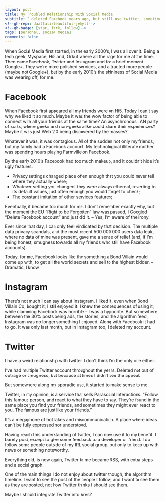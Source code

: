 ```yaml
---
layout: post
title: My Troubled Relationship With Social Media
subtitle: I deleted Facebook years ago, but still use twitter, sometimes…
<!--gh-repo: daattali/beautiful-jekyll-->
<!--gh-badge: [star, fork, follow]-->
tags: [personal, social media]
comments: false
---
```


When Social Media first started, in the early 2000’s, I was all over it. Being a tech geek, Myspace, Hi5 and, Orkut where all the rage for me at the time. Then came Facebook, Twitter and Instagram and for a brief moment Google+. They we’re more polished services, and attracted more people (maybe not Google+), but by the early 2010’s the shininess of Social Media was wearing off, for me.

# Facebook

When Facebook first appeared all my friends were on Hi5. Today I can’t say why we liked it so much. Maybe it was the wow factor of being able to connect with all your friends at the same time? An asynchronous LAN party of sorts, where geeks and non-geeks alike could share their experiences? Maybe it was just Web 2.0 being discovered by the masses?

Whatever it was, it was contagious. All of the sudden not only my friends, but my family had a Facebook account. My technological illiterate mother was spending hours playing Farmville on Facebook.

By the early 2010’s Facebook had too much makeup, and it couldn’t hide it’s ugly features.

- Privacy settings changed place often enough that you could never tell where they actually where;
- Whatever setting you changed, they were always ethereal, reverting to its default values, just often enough you would forget to check;
- The constant imitation of other services features;

Eventually, it became too much for me. I don’t remember exactly why, but the moment the EU “Right to be Forgotten” law was passed, I Googled “Delete Facebook account” and just did it. – Yes, I’m aware of the irony.

Ever since that day, I can only feel vindicated by that decision. The multiple data privacy scandals, and the most recent 500 000 000 users data leak, where no data of mine was present, gave me a sense of relief (and, if I’m being honest, smugness towards all my friends who still have Facebook accounts).

Today, for me, Facebook looks like the something a Bond Villain would come up with, to get all the world secrets and sell to the highest bidder. – Dramatic, I know

# Instagram

There’s not much I can say about Instagram. I liked it, even when Bond Villain Co, bought it, I still enjoyed it. I knew the consequences of using it, while clamming Facebook was horrible – I was a hypocrite. But somewhere between the 30% posts being ads, the stories, and the algorithm feed, Instagram was no longer something I enjoyed. Along with Facebook it had to go. It was only last month, but in Instagram too, I deleted my account.

# Twitter

I have a weird relationship with twitter. I don’t think I’m the only one either.

I’ve had multiple Twitter account throughout the years. Deleted not out of outrage or smugness, but because at times I didn’t see the appeal.

But somewhere along my sporadic use, it started to make sense to me.

Twitter, in my opinion, is a service that sells Parasocial Interactions. “Follow this famous person, and react to what they have to say. They’re found in the same place you find your friends, and sometimes they might even react to you. The famous are just like your friends.”

It’s a megaphone of hot takes and miscommunication. A place where ideas can’t be fully expressed nor understood.

Having reach this understanding of twitter, I can now use it to my benefit. I barely post, except to give some feedback to a developer or friend. I do follow some people outside of my IRL social group, but only to keep up with news or something noteworthy.

Everything old, is new again, Twitter to me became RSS, with extra steps and a social graph.

One of the main things I do not enjoy about twitter though, the algorithm timeline. I want to see the post of the people I follow, and I want to see them as they are posted, not how Twitter thinks I should see them.

Maybe I should integrate Twitter into Ares?
